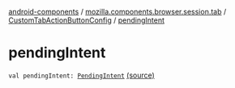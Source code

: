 [android-components](../../index.md) / [mozilla.components.browser.session.tab](../index.md) / [CustomTabActionButtonConfig](index.md) / [pendingIntent](./pending-intent.md)

# pendingIntent

`val pendingIntent: `[`PendingIntent`](https://developer.android.com/reference/android/app/PendingIntent.html) [(source)](https://github.com/mozilla-mobile/android-components/blob/master/components/browser/session/src/main/java/mozilla/components/browser/session/tab/CustomTabConfig.kt#L196)